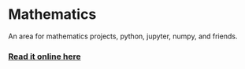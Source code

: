 # Mathematics

An area for mathematics projects, python, jupyter, numpy, and friends.

### [Read it online here](http://nbviewer.ipython.org/urls/raw.github.com/iDave2/maths/master/Mathematics.ipynb)
